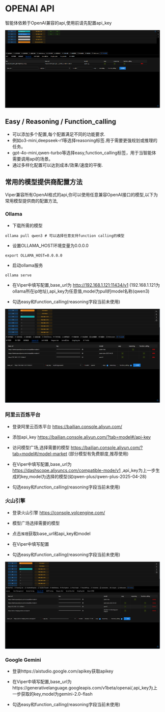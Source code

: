 # OPENAI API

智能体依赖于OpenAI兼容的api,使用前请先配置api_key

![img.png](webp/openai_api/img.png)

## Easy / Reasoning / Function_calling

- 可以添加多个配置,每个配置满足不同的功能要求.
- 例如o3-mini,deepseek-r1等选择reasoning标签.用于需要更强规划或推理的任务。
- gpt-4o-mini,qwen-turbo等选择easy,function_calling标签，用于当智能体需要调用api的场景。
- 通过多样化配置可以达到成本/效果/速度的平衡.

## 常用的模型提供商配置方法

Viper兼容所有OpenAI格式的api,你可以使用任意兼容OpenAI接口的模型,以下为常用模型提供商的配置方法,

### Ollama

+ 下载所需的模型

```shell
ollama pull qwen3 # 可以选择任意支持function calling的模型
```

+ 设置OLLAMA_HOST环境变量为0.0.0.0

```shell
export OLLAMA_HOST=0.0.0.0
```

+ 启动ollama服务

```shell
ollama serve
```

+ 在Viper中填写配置,base_url为 http://192.168.1.121:11434/v1 (192.168.1.121为ollama所在ip地址),api_key为任意值,model为pull的model名称(qwen3)

+ 勾选easy和function_calling(reasoning字段当前未使用)

![img.png](webp/openai_api/img_1.png)

### 阿里云百炼平台

+ 登录阿里云百炼平台 https://bailian.console.aliyun.com/

+ 添加api_key https://bailian.console.aliyun.com/?tab=model#/api-key

+ 访问模型广场,选择需要的模型 https://bailian.console.aliyun.com/?tab=model#/model-market (部分模型有免费额度,推荐使用)

+ 在Viper中填写配置,base_url为 https://dashscope.aliyuncs.com/compatible-mode/v1 ,api_key为上一步生成的key,model为选择的模型(如qwen-plus/qwen-plus-2025-04-28)

+ 勾选easy和function_calling(reasoning字段当前未使用)

### 火山引擎

+ 登录火山引擎 https://console.volcengine.com/

+ 模型广场选择需要的模型

+ 点击`推理`获取base_url和api_key和model

+ 在Viper中填写配置

+ 勾选easy和function_calling(reasoning字段当前未使用)

![img.png](webp/openai_api/img_2.png)

### Google Gemini

+ 登录https://aistudio.google.com/apikey获取apikey

+ 在Viper中填写配置,base_url为https://generativelanguage.googleapis.com/v1beta/openai/,api_key为上一步获取的key,model为gemini-2.0-flash

+ 勾选easy和function_calling(reasoning字段当前未使用)